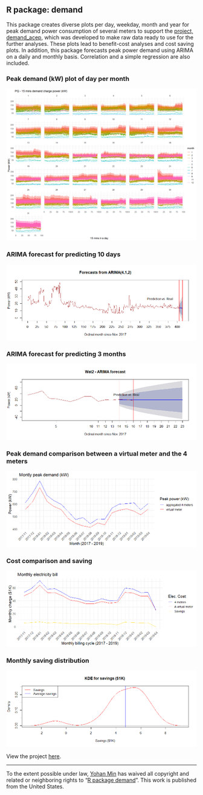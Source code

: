 ## R package: demand

This package creates diverse plots per day, weekday, month and year for peak demand power consumption of several meters to support the [project, demand_acep](https://github.com/demand-consults/demand_acep), which was developed to make raw data ready to use for the further analyses. These plots lead to benefit-cost analyses and cost saving plots. In addition, this package forecasts peak power demand using ARIMA on a daily and monthly basis. Correlation and a simple regression are also included. 

### Peak demand (kW) plot of day per month
![](./scripts/plots_files/figure-html/unnamed-chunk-1-1.png)

### ARIMA forecast for predicting 10 days
![](./scripts/forecast_files/figure-html/unnamed-chunk-24-1.png)

### ARIMA forecast for predicting 3 months
![](./scripts/forecast_files/figure-html/unnamed-chunk-12-1.png)

### Peak demand comparison between a virtual meter and the 4 meters 
![](./scripts/charge_filled_files/figure-html/unnamed-chunk-1-1.png)

### Cost comparison and saving 
![](./scripts/charge_filled_files/figure-html/unnamed-chunk-7-1.png)

### Monthly saving distribution 
![](./scripts/charge_filled_files/figure-html/unnamed-chunk-8-1.png)


View the project [here](https://github.com/demand-consults/demand_acep).

---

To the extent possible under law,
[Yohan Min](https://github.com/reconjohn)
has waived all copyright and related or neighboring rights to
&ldquo;[R package demand](https://github.com/reconjohn/demand)&rdquo;.
This work is published from the United States.
